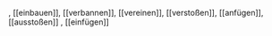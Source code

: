 , [[einbauen]], [[verbannen]], [[vereinen]], [[verstoßen]], [[anfügen]], [[ausstoßen]]
, [[einfügen]]